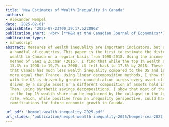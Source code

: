 ```yaml
---
title: 'New Estimates of Wealth Inequality in Canada'
authors:
- Alexander Hempel
date: '2025-02-01'
publishDate: '2025-07-23T00:39:17.522086Z'
publication_short: '<br> [**R&R at the Canadian Journal of Economics**]'
publication_types:
- manuscript
abstract: Measures of wealth inequality are important indicators, but only exist in
  a handful of countries. This paper is the first to estimate the distribution of
  wealth in Canada on a regular basis from 1990-2018. Using the income capitalization
  method of Saez & Zucman (2016), I find that while the top 1% wealth share rose from
  15.3% in 1990 to 19.7% in 2008, it fell back to 17.5% by 2018. These results suggest
  that Canada has much less wealth inequality compared to the US and is even slightly
  more equal than France. Using linear decomposition methods, I show that this gap
  with the US is driven by greater concentration across every asset class and is not
  driven by a single asset or a different composition of assets held in each country.
  Then, using synthetic savings decompositions, I show that most of the variation
  in the top 1% wealth share can be explained by the collapse in the top 1%’s savings
  rate, which, while positive from an inequality perspective, could have important
  ramifications for future economic growth in Canada.

url_pdf: 'hempel-wealth-inequality-2025.pdf'
url_slides: 'publication/hempel-wealth-inequality-2025/hempel-cea-2022.pdf'
---
```

